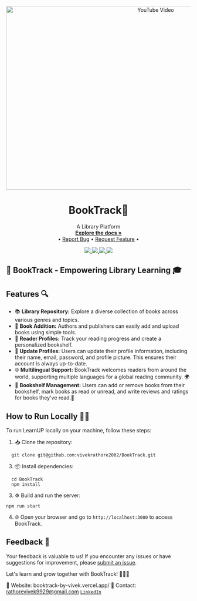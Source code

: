 <div align="center">
  <a href="https://www.youtube.com/watch?v=JsTPtujW4c0">
    <img src="https://img.youtube.com/vi/JsTPtujW4c0/0.jpg" alt="YouTube Video" width="800" height="500">
  </a>
</div>
<p align="center">
 
<!--   <video width="700" height="240" controls>
  <source src="https://github.com/pranjal6314/MERN-PROJECT/assets/77271332/e1b8e6b4-98a1-4dca-bd7f-df5bc365e7a2" type="video/mp4"> 
 <source src="https://github.com/pranjal6314/MERN-PROJECT/assets/77271332/e1b8e6b4-98a1-4dca-bd7f-df5bc365e7a2" type="video/ogg">
  Your browser does not support the video tag. -->







</video>
</p>


<!-- PROJECT LOGO -->
<p align="center">
  <h1 align="center">BookTrack🏫</h1>

  <p align="center">
    A Library Platform
    <br />
    <a href="https://github.com/vivekrathore2002/BookTrack/"><strong>Explore the docs »</strong></a>
    <br />
    •
    <a href="https://github.com/vivekrathore2002/BookTrack/issues">Report Bug</a>
    •
    <a href="https://github.com/vivekrathore2002/BookTrack/issues">Request Feature</a>
    •
  </p>
</p>


<!-- BADGES -->
<p align="center">
  <a href="https://github.com/vivekrathore2002/BookTrack/graphs/contributors">
    <img src="https://img.shields.io/github/contributors/vivekrathore2002/BookTrack.svg">
  </a>
  <a href="https://github.com/vivekrathore2002/BookTrack/network/members">
    <img src="https://img.shields.io/github/forks/vivekrathore2002/BookTrack">
  </a>  
  <a href="https://github.com/vivekrathore2002/BookTrack/stargazers">
    <img src="https://img.shields.io/github/stars/vivekrathore2002/BookTrack">
  </a>
  <a href="https://github.com/vivekrathore2002/BookTrack/issues">
    <img src="https://img.shields.io/github/issues/vivekrathore2002/BookTrack">
  </a>
</p>

## 🌟 BookTrack - Empowering Library Learning 🎓
## Features 🔍
- 📚 **Library Repository:** Explore a diverse collection of books across various genres and topics.
- 📝 **Book Addition:** Authors and publishers can easily add and upload books using simple tools.
- 📖 **Reader Profiles:** Track your reading progress and create a personalized bookshelf.
- 💬 **Update Profiles:**  Users can update their profile information, including their name, email, password, and profile picture. This ensures their account is always up-to-date.
- 🌐 **Multilingual Support:** BookTrack welcomes readers from around the world, supporting multiple languages for a global reading community. 🌍
- 📝 **Bookshelf Management:** Users can add or remove books from their bookshelf, mark books as read or unread, and write reviews and ratings for books they've read.🌟

## How to Run Locally 🏃‍♀️
To run LearnUP locally on your machine, follow these steps:
1. 📥 Clone the repository:
```
  git clone git@github.com:vivekrathore2002/BookTrack.git
```
3. 📦 Install dependencies:
```
  cd BookTrack
  npm install
```
3. ⚙️ Build and run the server:
```
npm run start
```
4. 🌐 Open your browser and go to `http://localhost:3000` to access BookTrack.

## Feedback 💬
Your feedback is valuable to us! If you encounter any issues or have suggestions for improvement, please [submit an issue](https://github.com/OpenCourseHub/OpenCourseHub/issues).

Let's learn and grow together with BookTrack! 🌱👩‍🎓

🔗 Website: booktrack-by-vivek.vercel.app/
📧 Contact: rathorevivek9929@gmail.com
[`LinkedIn`](https://www.linkedin.com/in/vivekrathore0703/)
